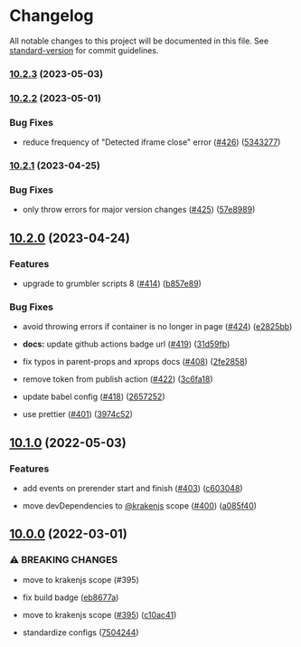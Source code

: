 # Changelog

All notable changes to this project will be documented in this file. See [standard-version](https://github.com/conventional-changelog/standard-version) for commit guidelines.

### [10.2.3](https://github.com/krakenjs/zoid/compare/v10.2.2...v10.2.3) (2023-05-03)

### [10.2.2](https://github.com/krakenjs/zoid/compare/v10.2.1...v10.2.2) (2023-05-01)


### Bug Fixes

* reduce frequency of "Detected iframe close" error ([#426](https://github.com/krakenjs/zoid/issues/426)) ([5343277](https://github.com/krakenjs/zoid/commit/53432775742a56aad8377c84258ec8d7a17d0450))

### [10.2.1](https://github.com/krakenjs/zoid/compare/v10.2.0...v10.2.1) (2023-04-25)


### Bug Fixes

* only throw errors for major version changes ([#425](https://github.com/krakenjs/zoid/issues/425)) ([57e8989](https://github.com/krakenjs/zoid/commit/57e8989fedf94ea1e1084827acc21fedfad6e267))

## [10.2.0](https://github.com/krakenjs/zoid/compare/v10.1.0...v10.2.0) (2023-04-24)


### Features

* upgrade to grumbler scripts 8 ([#414](https://github.com/krakenjs/zoid/issues/414)) ([b857e89](https://github.com/krakenjs/zoid/commit/b857e8930e76ebae77d755f5e9e0f5ac432a5790))


### Bug Fixes

* avoid throwing errors if container is no longer in page ([#424](https://github.com/krakenjs/zoid/issues/424)) ([e2825bb](https://github.com/krakenjs/zoid/commit/e2825bb5e08eadde14e8fc7b6b76d9069c5a3daf))


* **docs:** update github actions badge url ([#419](https://github.com/krakenjs/zoid/issues/419)) ([31d59fb](https://github.com/krakenjs/zoid/commit/31d59fbd1c89697e3773a5f043a506c95ee009a5))
* fix typos in parent-props and xprops docs ([#408](https://github.com/krakenjs/zoid/issues/408)) ([2fe2858](https://github.com/krakenjs/zoid/commit/2fe28584d75f9f740ec7a6d162b8d775c9cf39a0))
* remove token from publish action ([#422](https://github.com/krakenjs/zoid/issues/422)) ([3c6fa18](https://github.com/krakenjs/zoid/commit/3c6fa180c564b248d0e1b2ed66a2eaef8e2527e6))
* update babel config ([#418](https://github.com/krakenjs/zoid/issues/418)) ([2657252](https://github.com/krakenjs/zoid/commit/2657252085d401d64740fc3c8b372f085705bbf6))
* use prettier ([#401](https://github.com/krakenjs/zoid/issues/401)) ([3974c52](https://github.com/krakenjs/zoid/commit/3974c52a880e8b7a72201c9ad205b576611e7c65))

## [10.1.0](https://github.com/krakenjs/zoid/compare/v10.0.0...v10.1.0) (2022-05-03)


### Features

* add events on prerender start and finish ([#403](https://github.com/krakenjs/zoid/issues/403)) ([c603048](https://github.com/krakenjs/zoid/commit/c6030488dcbb4bb182b630acf722b6a8bbafc5dd))


* move devDependencies to [@krakenjs](https://github.com/krakenjs) scope ([#400](https://github.com/krakenjs/zoid/issues/400)) ([a085f40](https://github.com/krakenjs/zoid/commit/a085f408ff4f20d95f22ab5b44acb490038c33d7))

## [10.0.0](https://github.com/krakenjs/zoid/compare/v9.0.87...v10.0.0) (2022-03-01)


### ⚠ BREAKING CHANGES

* move to krakenjs scope (#395)

* fix build badge ([eb8677a](https://github.com/krakenjs/zoid/commit/eb8677a3c41f8ad52158ad946573d0df9a47538d))
* move to krakenjs scope ([#395](https://github.com/krakenjs/zoid/issues/395)) ([c10ac41](https://github.com/krakenjs/zoid/commit/c10ac415ce6a2174c7ef08f2451da95bb9795888))
* standardize configs ([7504244](https://github.com/krakenjs/zoid/commit/7504244fe9c856a74e210008ed5fac00d2bf114d))
